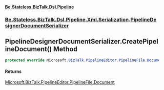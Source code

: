 #### [Be.Stateless.BizTalk.Dsl.Pipeline](README.md 'README')
### [Be.Stateless.BizTalk.Dsl.Pipeline.Xml.Serialization](Be.Stateless.BizTalk.Dsl.Pipeline.Xml.Serialization.md 'Be.Stateless.BizTalk.Dsl.Pipeline.Xml.Serialization').[PipelineDesignerDocumentSerializer](PipelineDesignerDocumentSerializer.md 'Be.Stateless.BizTalk.Dsl.Pipeline.Xml.Serialization.PipelineDesignerDocumentSerializer')

## PipelineDesignerDocumentSerializer.CreatePipelineDocument() Method

```csharp
protected override Microsoft.BizTalk.PipelineEditor.PipelineFile.Document CreatePipelineDocument();
```

#### Returns
[Microsoft.BizTalk.PipelineEditor.PipelineFile.Document](https://docs.microsoft.com/en-us/dotnet/api/Microsoft.BizTalk.PipelineEditor.PipelineFile.Document 'Microsoft.BizTalk.PipelineEditor.PipelineFile.Document')